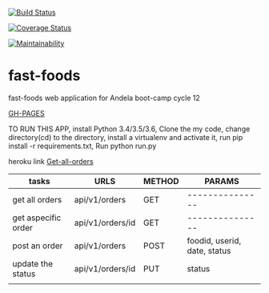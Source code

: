 [![Build Status](https://travis-ci.org/kyakusahmed/fast-foods.svg?branch=APIendpoints)](https://travis-ci.org/kyakusahmed/fast-foods)

[![Coverage Status](https://coveralls.io/repos/github/kyakusahmed/fast-foods/badge.svg?branch=master)](https://coveralls.io/github/kyakusahmed/fast-foods?branch=master)

[![Maintainability](https://api.codeclimate.com/v1/badges/d0de8b9e4f09f978e53e/maintainability)](https://codeclimate.com/github/kyakusahmed/fast-foods/maintainability)

# fast-foods

fast-foods web application for Andela boot-camp cycle 12 

[GH-PAGES](https://kyakusahmed.github.io/fast-foods/UI/)

TO RUN THIS APP, 
install Python 3.4/3.5/3.6, 
Clone the my code,
change directory(cd) to the directory,
install a virtualenv and activate it,
run pip install -r requirements.txt, 
Run python run.py

heroku link
[Get-all-orders](https://ahmad-fast-food-fast.herokuapp.com/api/v1/orders)

| tasks               |    URLS                |  METHOD  |         PARAMS              | 
| ------------------- | -----------------------|----------|-----------------------------|
| get all orders      | api/v1/orders          |  GET     |   ---------------           |
| get aspecific order | api/v1/orders/id       |  GET     |   ---------------           |
| post an order       | api/v1/orders          |  POST    | foodid, userid, date, status| 
| update the status   | api/v1/orders/id       |  PUT     | status                      |
|                     |                        |          |                             |
		
		


		
		
		
		
		
		
		
		
		
		

